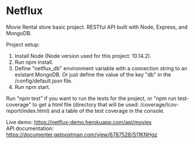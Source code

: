 # Netflux
Movie Rental store basic project. RESTful API built with Node, Express, and MongoDB.

Project setup:
  1. Install Node (Node version used for this project: 10.14.2).
  2. Run npm install.
  3. Define "netflux_db" environment variable with a connection string to an existant MongoDB. Or just define the value of the key "db" in the /config/default.json file.
  4. Run npm start.

Run "npm test" if you want to run the tests for the project, or "npm run test-coverage" to get a html file (directory that will be used: /coverage/lcov-report/index.html) and a table of the test coverage in the console.

Live demo: https://netflux-demo.herokuapp.com/api/movies  
API documentation: https://documenter.getpostman.com/view/6787528/S11KNHgz
